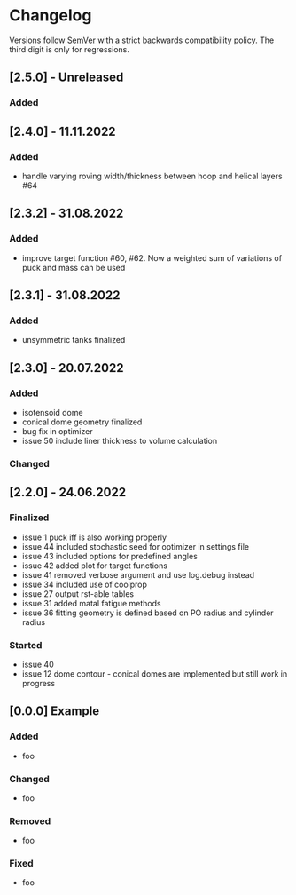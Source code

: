 <!--
SPDX-FileCopyrightText: 2022 German Aerospace Center (DLR)

SPDX-License-Identifier: MIT
-->

# Changelog

Versions follow [SemVer](https://semver.org/) with a strict backwards compatibility policy.
The third digit is only for regressions.

## [2.5.0] - Unreleased
### Added

## [2.4.0] - 11.11.2022
### Added
- handle varying roving width/thickness between hoop and helical layers #64


## [2.3.2] - 31.08.2022
### Added

- improve target function #60, #62. Now a weighted sum of variations of puck and mass can be used

## [2.3.1] - 31.08.2022
### Added

- unsymmetric tanks finalized

## [2.3.0] - 20.07.2022
### Added

- isotensoid dome
- conical dome geometry finalized
- bug fix in optimizer
- issue 50 include liner thickness to volume calculation

### Changed

## [2.2.0] - 24.06.2022
### Finalized
- issue 1 puck iff is also working properly
- issue 44 included stochastic seed for optimizer in settings file
- issue 43 included options for predefined angles
- issue 42 added plot for target functions
- issue 41 removed verbose argument and use log.debug instead
- issue 34 included use of coolprop
- issue 27 output rst-able tables
- issue 31 added matal fatigue methods
- issue 36 fitting geometry is defined based on PO radius and cylinder radius

### Started 
- issue 40
- issue 12 dome contour - conical domes are implemented but still work in progress


## [0.0.0] Example
### Added
- foo

### Changed
- foo

### Removed
- foo

### Fixed
- foo
